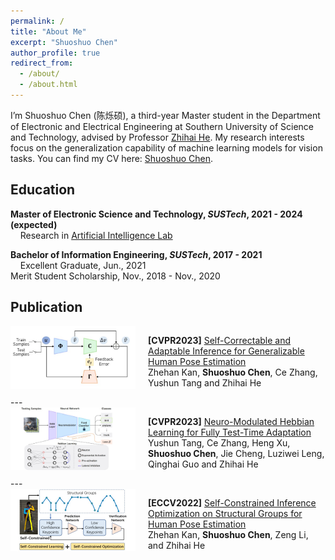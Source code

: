 ```yaml
---
permalink: /
title: "About Me"
excerpt: "Shuoshuo Chen"
author_profile: true
redirect_from: 
  - /about/
  - /about.html
---
```


I’m Shuoshuo Chen (陈烁硕), a third-year Master student in the Department of Electronic and Electrical Engineering at Southern University of Science and Technology, advised by Professor [Zhihai He](https://www.sustech.edu.cn/en/faculties/zhihaihe.html). My research interests focus on the generalization capability of machine learning models for vision tasks. You can find my CV here: [Shuoshuo Chen](../files/ShuoshuoChen_CV.pdf).

## Education
<p><strong>Master of Electronic Science and Technology, <i>SUSTech</i>, 2021 - 2024 (expected)</strong> 
  <br>&nbsp &nbsp Research in <a href="https://nkdailab.github.io/">Artificial Intelligence Lab</a></p>
<p><strong>Bachelor of Information Engineering, <i>SUSTech</i>, 2017 - 2021</strong> 
  <br>&nbsp &nbsp Excellent Graduate, Jun., 2021 <br>Merit Student Scholarship, Nov., 2018 - Nov., 2020 </p>
  

## Publication
<div style="display: flex; flex-direction: row;">
    <img src="../images/cvpr2023_pose.jpg" alt="cvpr2023_pose" style="width: 200px; height: 100px; margin-right: 20px;">
    <p><strong>[CVPR2023]</strong> <a href="https://openaccess.thecvf.com/content/CVPR2023/papers/Kan_Self-Correctable_and_Adaptable_Inference_for_Generalizable_Human_Pose_Estimation_CVPR_2023_paper.pdf">Self-Correctable and Adaptable Inference for Generalizable Human Pose Estimation</a> <br>Zhehan Kan, <strong>Shuoshuo Chen</strong>, Ce Zhang, Yushun Tang and Zhihai He</p>
</div>
---
<div style="display: flex; flex-direction: row;">
    <img src="../images/cvpr2023_tta.jpg" alt="cvpr2023_tta" style="width: 200px; height: 100px; margin-right: 20px;">
    <p><strong>[CVPR2023]</strong> <a href="https://openaccess.thecvf.com/content/CVPR2023/papers/Tang_Neuro-Modulated_Hebbian_Learning_for_Fully_Test-Time_Adaptation_CVPR_2023_paper.pdf">Neuro-Modulated Hebbian Learning for Fully Test-Time Adaptation</a> <br>Yushun Tang, Ce Zhang, Heng Xu, <strong>Shuoshuo Chen</strong>, Jie Cheng, Luziwei Leng, Qinghai Guo and Zhihai He</p>
</div>
---
<div style="display: flex; flex-direction: row;">
    <img src="../images/eccv2022_pose.jpg" alt="eccv2022_pose" style="width: 200px; height: 100px; margin-right: 20px;">
    <p><strong>[ECCV2022]</strong> <a href="https://www.ecva.net/papers/eccv_2022/papers_ECCV/papers/136650718.pdf">Self-Constrained Inference Optimization on
Structural Groups for Human Pose Estimation</a> <br>Zhehan Kan, <strong>Shuoshuo Chen</strong>, Zeng Li, and Zhihai He</p>
</div>





